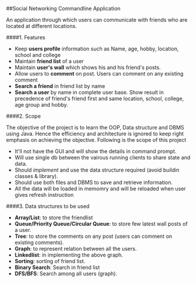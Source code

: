 ##Social Networking Commandline Application

An application through which users can communicate with friends who are located at different locations. 

####1. Features

- Keep __users profile__ information such as Name, age, hobby, location, school and college
- Maintain __friend list__ of a user
- Maintain __user's wall__ which shows his and his friend's posts.
- Allow users to __comment__ on post. Users can comment on any existing comment
- __Search a friend__ in friend list by name
- __Search a user__ by name in complete user base. Show result in precedence of friend's friend first and same location, school, college, age group and hobby.
	 
####2. Scope

The objective of the project is to learn the OOP, Data structure and DBMS using Java. Hence the  efficiency and architecture is ignored to keep right emphasis on achieving the objective. Following is the scope of this project 
- It'll not have the GUI and will show the details in command prompt.
- Will use single db between the vairous running clients to share state and data.
- Should _implement_ and use the data structure required (avoid buildin classes & library).
- Should use both files and DBMS to save and retrieve information.
- All the data will be loaded in memomry and will be reloaded when user gives refresh instruction

####3. Data structures to be used
- __Array/List__: to store the friendlist
- __Queue/Priority Queue/Circular Queue__: to store few latest wall posts of a user.
- __Tree__: to store the comments on any post (users can comment on existing comments).
- __Graph__: to represent relation between all the users.
- __Linkedlist__: in implementing the above graph.
- __Sorting__: sorting of friend list.
- __Binary Search__: Search in friend list
- __DFS/BFS__: Search among all users (graph).

